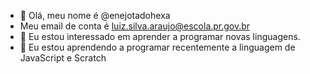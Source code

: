 - 👋 Olá, meu nome é @enejotadohexa
- Meu email de conta é luiz.silva.araujo@escola.pr.gov.br
- 👀 Eu estou interessado em aprender a programar novas linguagens.
- 🌱 Eu estou aprendendo a programar recentemente a linguagem de JavaScript e Scratch

